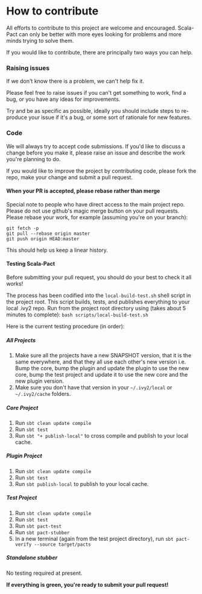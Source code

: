 # How to contribute

All efforts to contribute to this project are welcome and encouraged. Scala-Pact can only be better with more eyes looking for problems and more minds trying to solve them.

If you would like to contribute, there are principally two ways you can help.

### Raising issues
If we don't know there is a problem, we can't help fix it.

Please feel free to raise issues if you can't get something to work, find a bug, or you have any ideas for improvements.

Try and be as specific as possible, ideally you should include steps to re-produce your issue if it's a bug, or some sort of rationale for new features.

### Code
We will always try to accept code submissions. If you'd like to discuss a change before you make it, please raise an issue and describe the work you're planning to do.

If you would like to improve the project by contributing code, please fork the repo, make your change and submit a pull request.

#### When your PR is accepted, please rebase rather than merge
Special note to people who have direct access to the main project repo. Please do not use github's magic merge button on your pull requests. Please rebase your work, for example (assuming you're on your branch):
```
git fetch -p
git pull --rebase origin master
git push origin HEAD:master
```

This should help us keep a linear history.

#### Testing Scala-Pact
Before submitting your pull request, you should do your best to check it all works!

The process has been codified into the `local-build-test.sh` shell script in the project root. This script builds, tests, and publishes everything to your local .ivy2 repo. Run from the project root directory using (takes about 5 minutes to complete):
`bash scripts/local-build-test.sh`

Here is the current testing procedure (in order):

##### All Projects
1. Make sure all the projects have a new SNAPSHOT version, that it is the same everywhere, and that they all use each other's new version i.e. Bump the core, bump the plugin and update the plugin to use the new core, bump the test project and update it to use the new core and the new plugin version.
2. Make sure you don't have that version in your `~/.ivy2/local` or `~/.ivy2/cache` folders.

##### Core Project
1. Run `sbt clean update compile`
1. Run `sbt test`
1. Run `sbt "+ publish-local"` to cross compile and publish to your local cache.

##### Plugin Project
1. Run `sbt clean update compile`
1. Run `sbt test`
1. Run `sbt publish-local` to publish to your local cache.

##### Test Project
1. Run `sbt clean update compile`
1. Run `sbt test`
1. Run `sbt pact-test`
1. Run `sbt pact-stubber`
1. In a new terminal (again from the test project directory), run `sbt pact-verify --source target/pacts`

##### Standalone stubber
No testing required at present.

**If everything is green, you're ready to submit your pull request!**
